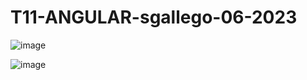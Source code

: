 # T11-ANGULAR-sgallego-06-2023

![image](https://github.com/SergioGallegoGudino/T11-ANGULAR-sgallego-06-2023/assets/118269684/f8ecff30-05c4-4770-9dd4-14e1c39f3f3a)

![image](https://github.com/SergioGallegoGudino/T11-ANGULAR-sgallego-06-2023/assets/118269684/8670ac3d-07c6-4383-a3d7-f8c35173ded3)
